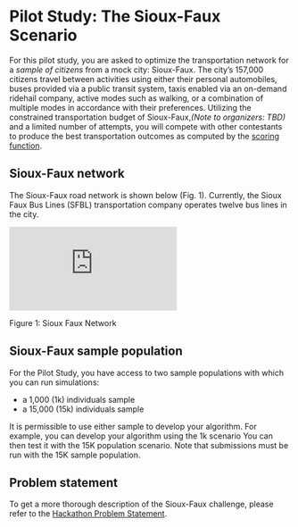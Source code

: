 # Pilot Study: The Sioux-Faux Scenario

For this pilot study, you are asked to optimize the transportation network for a *sample of citizens* from a mock city: Sioux-Faux. The city’s 157,000 citizens travel between activities using either their personal automobiles, buses provided via a public transit system, taxis enabled via an on-demand ridehail company, active modes such as walking, or a combination of multiple modes in accordance with their preferences. Utilizing the constrained transportation budget of Sioux-Faux,*(Note to organizers: TBD)* and a limited number of attempts, you will compete with other contestants to produce the best transportation outcomes as computed by the [scoring function](https://github.com/vgolfier/Uber-Prize-Starter-Kit/blob/master/docs/Understanding_the_outputs_and_the%20scoring_function.md).

## Sioux-Faux network
The Sioux-Faux road network is shown below (Fig. 1). Currently, the Sioux Faux Bus Lines (SFBL) transportation company operates twelve bus lines in the city.

![Alt text](https://github.com/vgolfier/Uber-Prize-Starter-Kit/blob/master/Images/sf_route_guide.pdf)

Figure 1: Sioux Faux Network

## Sioux-Faux sample population
For the Pilot Study, you have access to two sample populations with which you can run simulations:
* a 1,000 (1k) individuals sample
* a 15,000 (15k) individuals sample

It is permissible to use either sample to develop your algorithm. For example, you can develop your algorithm using the 1k scenario You can then test it with the 15K population scenario. Note that submissions must be run with the 15K sample population.

## Problem statement 
To get a more thorough description of the Sioux-Faux challenge, please refer to the [Hackathon Problem Statement](**!!!LINK!!!!**).
